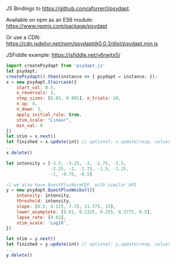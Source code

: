 JS Bindings to https://github.com/aforren1/psydapt.

Available on npm as an ES6 module: https://www.npmjs.com/package/psydapt

Or use a CDN: https://cdn.jsdelivr.net/npm/psydapt@0.0.3/dist/psydapt.min.js

JSFiddle example: https://jsfiddle.net/v6rwjtx0/

```js
import createPsydapt from 'psydapt.js'
let psydapt;
createPsydapt().then(instance => { psydapt = instance; });
x = new psydapt.Staircase({
    start_val: 0.5,
    n_reversals: 3,
    step_sizes: [0.01, 0.001], n_trials: 20,
    n_up: 4,
    n_down: 3,
    apply_initial_rule: true,
    stim_scale: "Linear",
    min_val: 0
})
let stim = x.next()
let finished = x.update(int) // optional: x.update(resp, value)
...
x.delete()

let intensity = [-3.5, -3.25, -3, -2.75, -2.5,
                 -2.25, -2, -1.75, -1.5, -1.25,
                 -1, -0.75, -0.5]

// we also have QuestPlusNormCDF, with similar API
y = new psydapt.QuestPlusWeibull({
    intensity: intensity,
    threshold: intensity,
    slope: [0.5, 4.125, 7.75, 11.375, 15],
    lower_asymptote: [0.01, 0.1325, 0.255, 0.3775, 0.5],
    lapse_rate: [0.01],
    stim_scale: 'Log10',
})

let stim = y.next()
let finished = y.update(int) // optional: y.update(resp, value)
...
y.delete()

```
